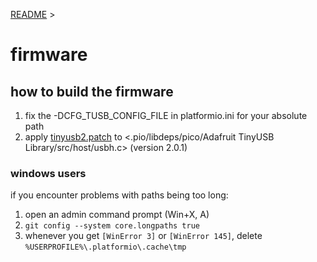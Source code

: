 [README](../README.md) >

firmware
========

## how to build the firmware

1. fix the -DCFG_TUSB_CONFIG_FILE in platformio.ini for your absolute path
2. apply [tinyusb2.patch](tinyusb2.patch) to <.pio/libdeps/pico/Adafruit TinyUSB Library/src/host/usbh.c> (version 2.0.1)

### windows users

if you encounter problems with paths being too long:

1. open an admin command prompt (Win+X, A)
2. `git config --system core.longpaths true`
3. whenever you get `[WinError 3]` or `[WinError 145]`, delete `%USERPROFILE%\.platformio\.cache\tmp`
